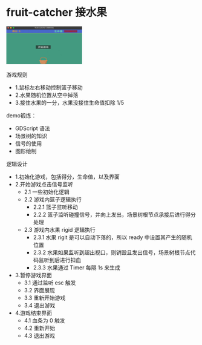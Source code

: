 # fruit-catcher 接水果

<img src="https://github.com/abcnull/Image-Resources/blob/master/godot-mini-games-demo/fruit-catcher.gif" width="200" height="100" alt="fruit-catcher">

游戏规则
- 1.鼠标左右移动控制篮子移动
- 2.水果随机位置从空中掉落
- 3.接住水果的一分，水果没接住生命值扣除 1/5

demo锻炼：
- GDScript 语法
- 场景树的知识
- 信号的使用
- 图形绘制

逻辑设计
- 1.初始化游戏，包括得分，生命值，以及界面
- 2.开始游戏点击信号监听
    - 2.1 一些初始化逻辑
    - 2.2 游戏内篮子逻辑执行
        - 2.2.1 篮子监听移动
        - 2.2.2 篮子监听碰撞信号，并向上发出，场景树根节点承接后进行得分处理
    - 2.3 游戏内水果 rigid 逻辑执行
        - 2.3.1 水果 rigit 是可以自动下落的，所以 ready 中设置其产生的随机位置
        - 2.3.2 水果如果监听到超出视口，则销毁且发出信号，场景树根节点代码监听到后进行扣血
        - 2.3.3 水果通过 Timer 每隔 1s 来生成
- 3.暂停游戏界面
    - 3.1 通过监听 esc 触发
    - 3.2 界面展现
    - 3.3 重新开始游戏
    - 3.4 退出游戏
- 4.游戏结束界面
    - 4.1 血条为 0 触发
    - 4.2 重新开始
    - 4.3 退出游戏